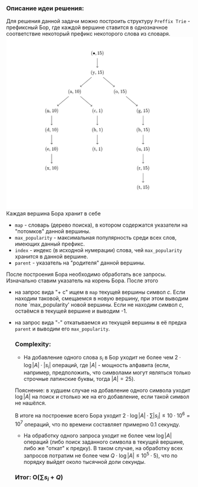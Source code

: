 ### Описание идеи решения:
Для решения данной задачи можно построить структуру `Preffix Trie` - префиксный Бор, где каждой вершине ставится в однозначное соответствие некоторый префикс некоторого слова из словаря. 
![Иллюстрация к проекту](https://github.com/GiBBS-Matvey/Source-cpp/raw/master/Autocompletion/Images/Bor.jpg)
Каждая вершина Бора хранит в себе 
- `map` - словарь (дерево поиска), в котором содержатся указатели на "потомков" данной вершины.
- `max_popularity` - максимальная популярность среди всех слов, имеющих данный префикс.
- `index` - индекс (в исходной нумерации) слова, чей `max_popularity` хранится в данной вершине.
- `parent` - указатель на "родителя" данной вершины.

После построения Бора необходимо обработать все запросы. Изначально ставим указатель на корень Бора. После этого
- на запрос вида "+ c" ищем в `map` текущей вершины символ $c$. Если находим таковой, смещаемся в новую вершину, при этом выводим поле `max_popularity' новой вершины.
Если не находим символ $c$, остаёмся в текущей вершине и выводим -1.
- на запрос вида "-" откатываемся из текущей вершины в её предка `parent` и выводим его `max_popularity`.

  ### Complexity:
  - На добавление одного слова $s_i$ в Бор уходит не более чем $2\cdot \log|A|\cdot |s_i|$ операций, где $|A|$ - мощность алфавита (если, например, предположить,
  что символами могут являться только строчные латинские буквы, тогда $|A| = 25$).

  Пояснение: в худшем случае на добавление одного символа уходит $\log|A|$ на поиск и столько же на его добавление, если такой символ не нашёлся.

  В итоге на построение всего Бора уходит $2\cdot \log|A|\cdot \sum |s_i| \leq 10 \cdot 10^{6} = 10^{7}$ операций, что по времени составляет примерно $0.1$ секунду.


  - На обработку одного запроса уходит не более чем $\log|A|$ операций (либо поиск заданного символа в текущей вершине, либо же "откат" к предку). В таком случае, на обработку всех
    запросов потратим не более чем $Q\cdot \log|A| \leq 10^{5}\cdot 5)$, что по порядку выйдет около тысячной доли секунды.

  ### Итог: O($\sum s_i + Q$)
